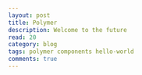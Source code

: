```yaml
---
layout: post
title: Polymer
description: Welcome to the future
read: 20
category: blog
tags: polymer components hello-world
comments: true
---
```


